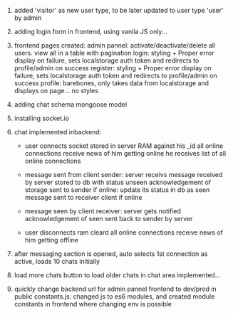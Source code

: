 1. added 'visitor' as new user type, to be later updated to user type 'user' by admin
2. adding login form in frontend, using vanila JS only...
3. frontend pages created:
admin pannel: activate/deactivate/delete all users. view all in a table with pagination
login: styling + Proper error display on failure, sets localstorage auth token and redirects to profile/admin on success
register: styling + Proper error display on failure, sets localstorage auth token and redirects to profile/admin on success
profile: barebones, only takes data from localstorage and displays on page... no styles
4. adding chat schema mongoose model
5. installing socket.io
6. chat implemented  inbackend:
   * user connects
   socket stored in server RAM against his _id
   all online connections receive news of him getting online
   he receives list of all online connections

   * message sent from client sender: server receivs message
   received by server
   stored to db with status unseen
   acknowledgement of storage sent to sender
   if online:
     update its status in db as seen
     message sent to receiver client if online

   * message seen by client receiver: server gets notified
   acknowledgement of seen sent back to sender by server

   * user disconnects
   ram cleard
   all online connections receive news of him getting offline

7. after messaging section is opened, auto selects 1st connection as active, loads 10 chats initially
8. load more chats button to load older chats in chat area implemented...
9. quickly change backend url for admin pannel frontend to dev/prod in public constants.js: changed js to es6 modules, and created module constants in frontend where changing env is possible
